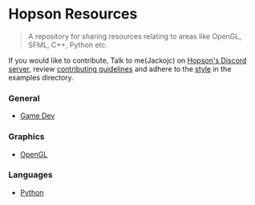 # Hopson Resources
> A repository for sharing resources relating to areas like OpenGL, SFML, C++, Python etc.

If you would like to contribute, Talk to me(Jackojc) on [Hopson's Discord server](https://discord.gg/xvQaysR), review [contributing guidelines](./CONTRIBUTING.md) and adhere to the [style](./examples/style.md) in the examples directory.


### General
- [Game Dev](./lists/gamedev.md)

### Graphics
- [OpenGL](./lists/opengl.md)

### Languages
- [Python](./lists/python.md)
